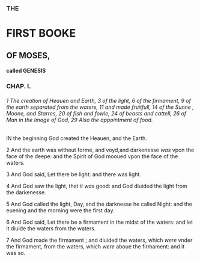 ### THE
# FIRST BOOKE
## OF MOSES,
#### called GENESIS

### CHAP. I.

###### 1 The creation of Heauen and Earth, 3 of the light, 6 of the firmament, 9 of the earth separated from the waters, 11 and made fruitfull, 14 of the Sunne , Moone, and Starres, 20 of fish and fowle, 24 of beasts and cattell, 26 of Man in the Image of God, 29 Also the appointment of food.

<!-- BEGIN WORD OF GOD -->
IN the beginning God created the Heauen, and the Earth.

 2   And the earth was without forme, and voyd,and darkenesse *was* vpon the face of the deepe: and the Spirit of God mooued vpon the face of the waters.

 3 And God said, Let there be light: and there was light.

 4 And God saw the light, that *it was* good: and God diuided the light from the darkenesse.
 
 5 And God called the light, Day, and the darknesse he called Night: and the euening and the morning were the first day.
 
 6 And God said, Let there be a firmament in the midst of the waters: and let it diuide the waters from the waters.
 
 7 And God made the firmament ; and diuided the waters, which *were* vnder the firmament, from the waters, which *were* aboue the firmament: and it was so.
